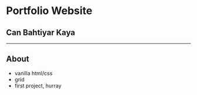 # Portfolio Website

## Can Bahtiyar Kaya

---

## About

- vanilla html/css
- grid
- first project, hurray
